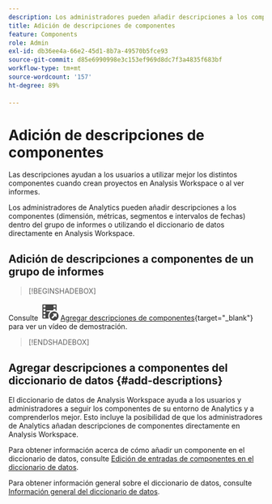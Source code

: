 ```yaml
---
description: Los administradores pueden añadir descripciones a los componentes mediante el grupo de informes.
title: Adición de descripciones de componentes
feature: Components
role: Admin
exl-id: db36ee4a-66e2-45d1-8b7a-49570b5fce93
source-git-commit: d85e6990998e3c153ef969d8dc7f3a4835f683bf
workflow-type: tm+mt
source-wordcount: '157'
ht-degree: 89%

---
```


# Adición de descripciones de componentes

Las descripciones ayudan a los usuarios a utilizar mejor los distintos componentes cuando crean proyectos en Analysis Workspace o al ver informes.

Los administradores de Analytics pueden añadir descripciones a los componentes (dimensión, métricas, segmentos e intervalos de fechas) dentro del grupo de informes o utilizando el diccionario de datos directamente en Analysis Workspace.

## Adición de descripciones a componentes de un grupo de informes


>[!BEGINSHADEBOX]

Consulte ![VideoCheckedOut](/help/assets/icons/VideoCheckedOut.svg) [Agregar descripciones de componentes](https://video.tv.adobe.com/v/39721?quality=12&learn=on&captions=spa){target="_blank"} para ver un vídeo de demostración.

>[!ENDSHADEBOX]



## Agregar descripciones a componentes del diccionario de datos {#add-descriptions}

El diccionario de datos de Analysis Workspace ayuda a los usuarios y administradores a seguir los componentes de su entorno de Analytics y a comprenderlos mejor. Esto incluye la posibilidad de que los administradores de Analytics añadan descripciones de componentes directamente en Analysis Workspace.

Para obtener información acerca de cómo añadir un componente en el diccionario de datos, consulte [Edición de entradas de componentes en el diccionario de datos](/help/analyze/analysis-workspace/components/data-dictionary/edit-entries-data-dictionary.md).

Para obtener información general sobre el diccionario de datos, consulte [Información general del diccionario de datos](/help/analyze/analysis-workspace/components/data-dictionary/data-dictionary-overview.md).
